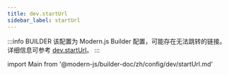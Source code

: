 ```yaml
---
title: dev.startUrl
sidebar_label: startUrl
---
```


:::info BUILDER
该配置为 Modern.js Builder 配置，可能存在无法跳转的链接。详细信息可参考 [dev.startUrl](https://modernjs.dev/builder/zh/api/config-dev.html#dev-starturl)。
:::

import Main from '@modern-js/builder-doc/zh/config/dev/startUrl.md'

<Main />
